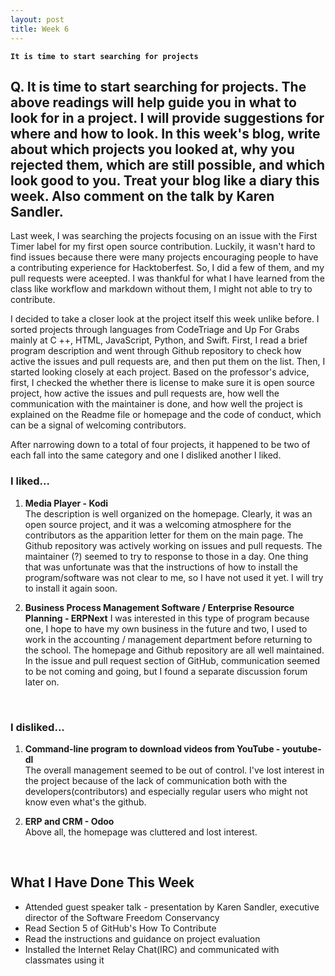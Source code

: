 ```yaml
---
layout: post
title: Week 6
---
```


**`It is time to start searching for projects`**

## Q. It is time to start searching for projects. The above readings will help guide you in what to look for in a project. I will provide suggestions for where and how to look. In this week's blog, write about which projects you looked at, why you rejected them, which are still possible, and which look good to you. Treat your blog like a diary this week. Also comment on the talk by Karen Sandler.

Last week, I was searching the projects focusing on an issue with the First Timer label for my first open source contribution. Luckily, it wasn't hard to find issues because there were many projects encouraging people to have a contributing experience for Hacktoberfest. So, I did a few of them, and my pull requests were aceepted. I was thankful for what I have learned from the class like workflow and markdown without them, I might not able to try to contribute.

I decided to take a closer look at the project itself this week unlike before. I sorted projects through languages from CodeTriage and Up For Grabs mainly at C ++, HTML, JavaScript, Python, and Swift. First, I read a brief program description and went through Github repository to check how active the issues and pull requests are, and then put them on the list. Then, I started looking closely at each project. Based on the professor's advice, first, I checked the whether there is license to make sure it is open source project, how active the issues and pull requests are, how well the communication with the maintainer is done, and how well the project is explained on the Readme file or homepage and the code of conduct, which can be a signal of welcoming contributors.

After narrowing down to a total of four projects, it happened to be two of each fall into the same category and one I disliked another I liked.

### I liked...
1. **Media Player - Kodi**  
The description is well organized on the homepage. Clearly, it was an open source project, and it was a welcoming atmosphere for the contributors as the apparition letter for them on the main page. The Github repository was actively working on issues and pull requests. The maintainer (?) seemed to try to response to those in a day. One thing that was unfortunate was that the instructions of how to install the program/software was not clear to me, so I have not used it yet. I will try to install it again soon. 

2. **Business Process Management Software / Enterprise Resource Planning - ERPNext** 
I was interested in this type of program because one, I hope to have my own business in the future and two, I used to work in the accounting / management department before returning to the school. The homepage and Github repository are all well maintained. In the issue and pull request section of GitHub, communication seemed to be not coming and going, but I found a separate discussion forum later on.

&nbsp;

### I disliked...
1. **Command-line program to download videos from YouTube - youtube-dl**  
The overall management seemed to be out of control. I've lost interest in the project because of the lack of communication both with the developers(contributors) and especially regular users who might not know even what's the github.  

2. **ERP and CRM - Odoo**  
Above all, the homepage was cluttered and lost interest.

&nbsp;
&nbsp;
&nbsp;

## What I Have Done This Week
- Attended guest speaker talk - presentation  by Karen Sandler, executive director of the Software Freedom Conservancy  
- Read Section 5 of GitHub's How To Contribute  
- Read the instructions and guidance on project evaluation  
- Installed the Internet Relay Chat(IRC) and communicated with classmates using it  
